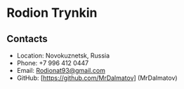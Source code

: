 # Rodion Trynkin
## Contacts
* Location: Novokuznetsk, Russia
* Phone: +7 996 412 0447
* Email: Rodionat93@gmail.com
* GitHub: [https://github.com/MrDalmatov] (MrDalmatov)

